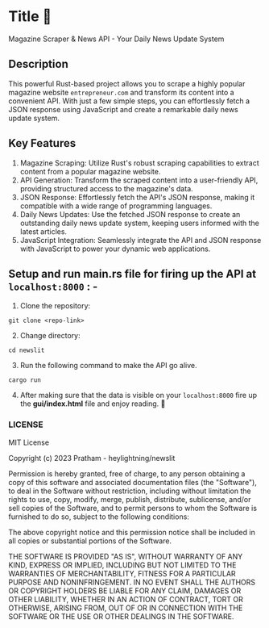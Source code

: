 # Title 📢
Magazine Scraper & News API - Your Daily News Update System

## Description
This powerful Rust-based project allows you to scrape a highly popular magazine website ` entrepreneur.com ` and transform its content into a convenient API. With just a few simple steps, you can effortlessly fetch a JSON response using JavaScript and create a remarkable daily news update system.

## Key Features
1. Magazine Scraping: Utilize Rust's robust scraping capabilities to extract content from a popular magazine website.
2. API Generation: Transform the scraped content into a user-friendly API, providing structured access to the magazine's data.
3. JSON Response: Effortlessly fetch the API's JSON response, making it compatible with a wide range of programming languages.
4. Daily News Updates: Use the fetched JSON response to create an outstanding daily news update system, keeping users informed with the latest articles.
5. JavaScript Integration: Seamlessly integrate the API and JSON response with JavaScript to power your dynamic web applications.

## Setup and run main.rs file for firing up the API at ` localhost:8000 ` : -
1. Clone the repository:
```
git clone <repo-link>
```
2. Change directory:
```
cd newslit
```
3. Run the following command to make the API go alive.
```
cargo run
```
4. After making sure that the data is visible on your ` localhost:8000 ` fire up the **gui/index.html** file and enjoy reading. 📖

### LICENSE 
MIT License

Copyright (c) 2023 Pratham - heylightning/newslit

Permission is hereby granted, free of charge, to any person obtaining a copy
of this software and associated documentation files (the "Software"), to deal
in the Software without restriction, including without limitation the rights
to use, copy, modify, merge, publish, distribute, sublicense, and/or sell
copies of the Software, and to permit persons to whom the Software is
furnished to do so, subject to the following conditions:

The above copyright notice and this permission notice shall be included in all
copies or substantial portions of the Software.

THE SOFTWARE IS PROVIDED "AS IS", WITHOUT WARRANTY OF ANY KIND, EXPRESS OR
IMPLIED, INCLUDING BUT NOT LIMITED TO THE WARRANTIES OF MERCHANTABILITY,
FITNESS FOR A PARTICULAR PURPOSE AND NONINFRINGEMENT. IN NO EVENT SHALL THE
AUTHORS OR COPYRIGHT HOLDERS BE LIABLE FOR ANY CLAIM, DAMAGES OR OTHER
LIABILITY, WHETHER IN AN ACTION OF CONTRACT, TORT OR OTHERWISE, ARISING FROM,
OUT OF OR IN CONNECTION WITH THE SOFTWARE OR THE USE OR OTHER DEALINGS IN THE
SOFTWARE.
